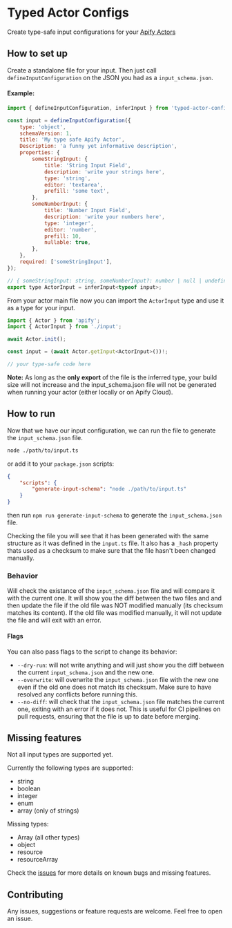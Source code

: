 # Typed Actor Configs

Create type-safe input configurations for your [Apify Actors](https://apify.com/)

## How to set up

Create a standalone file for your input. Then just call `defineInputConfiguration` on the JSON you had as a `input_schema.json`.

#### Example:

```javascript
import { defineInputConfiguration, inferInput } from 'typed-actor-configs';

const input = defineInputConfiguration({
    type: 'object',
    schemaVersion: 1,
    title: 'My type safe Apify Actor',
    Description: 'a funny yet informative description',
    properties: {
        someStringInput: {
            title: 'String Input Field',
            description: 'write your strings here',
            type: 'string',
            editor: 'textarea',
            prefill: 'some text',
        },
        someNumberInput: {
            title: 'Number Input Field',
            description: 'write your numbers here',
            type: 'integer',
            editor: 'number',
            prefill: 10,
            nullable: true,
        },
    },
    required: ['someStringInput'],
});

// { someStringInput: string, someNumberInput?: number | null | undefined }
export type ActorInput = inferInput<typeof input>;
```

From your actor main file now you can import the `ActorInput` type and use it as a type for your input.

```javascript
import { Actor } from 'apify';
import { ActorInput } from './input';

await Actor.init();

const input = (await Actor.getInput<ActorInput>())!;

// your type-safe code here
```

**Note:** As long as the **only export** of the file is the inferred type, your build size will not increase and the input_schema.json file will not be generated when running your actor (either locally or on Apify Cloud).

## How to run

Now that we have our input configuration, we can run the file to generate the `input_schema.json` file.

```bash
node ./path/to/input.ts
```

or add it to your `package.json` scripts:

```json
{
    "scripts": {
        "generate-input-schema": "node ./path/to/input.ts"
    }
}
```

then run `npm run generate-input-schema` to generate the `input_schema.json` file.

Checking the file you will see that it has been generated with the same structure as it was defined in the `input.ts` file. It also has a `_hash` property thats used as a checksum to make sure that the file hasn't been changed manually.

### Behavior

Will check the existance of the `input_schema.json` file and will compare it with the current one. It will show you the diff between the two files and and then update the file if the old file was NOT modified manually (its checksum matches its content). If the old file was modified manually, it will not update the file and will exit with an error.

#### Flags

You can also pass flags to the script to change its behavior:

-   `--dry-run`: will not write anything and will just show you the diff between the current `input_schema.json` and the new one.
-   `--overwrite`: will overwrite the `input_schema.json` file with the new one even if the old one does not match its checksum. Make sure to have resolved any conflicts before running this.
-   `--no-diff`: will check that the `input_schema.json` file matches the current one, exiting with an error if it does not. This is useful for CI pipelines on pull requests, ensuring that the file is up to date before merging.

## Missing features

Not all input types are supported yet.

Currently the following types are supported:

-   string
-   boolean
-   integer
-   enum
-   array (only of strings)

Missing types:

-   Array (all other types)
-   object
-   resource
-   resourceArray

Check the [issues](https://github.com/apify-projects/typed-actor-configs/issues) for more details on known bugs and missing features.

## Contributing

Any issues, suggestions or feature requests are welcome. Feel free to open an issue.
